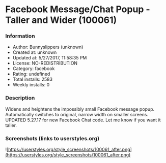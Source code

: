 # Facebook Message/Chat Popup - Taller and Wider (100061)

### Information
- Author: Bunnyslippers (unknown)
- Created at: unknown
- Updated at: 5/27/2017, 11:58:35 PM
- License: NO-REDISTRIBUTION
- Category: facebook
- Rating: undefined
- Total installs: 2583
- Weekly installs: 0


### Description
Widens and heightens the impossibly small Facebook message popup. Automatically switches to original, narrow width on smaller screens. UPDATED 5.27.17 for new Facebook Chat code. Let me know if you want it taller.


### Screenshots (links to userstyles.org)
![https://userstyles.org/style_screenshots/100061_after.png](https://userstyles.org/style_screenshots/100061_after.png)


